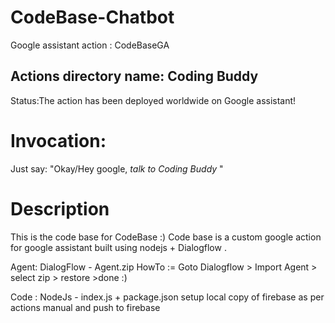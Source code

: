# CodeBase-Chatbot
Google assistant action : CodeBaseGA

Actions directory name: Coding Buddy
--------------------------------------------------------------
Status:The action has been deployed worldwide on Google assistant!

# Invocation:

Just say:
"Okay/Hey google, *talk to Coding Buddy* "
# Description
This is the code base for CodeBase :)
Code base is a custom google action for google assistant built using nodejs + Dialogflow .

Agent: DialogFlow - Agent.zip
  HowTo := Goto Dialogflow > Import Agent > select zip > restore >done :)
  
Code : NodeJs - index.js + package.json
  setup local copy of firebase as per actions manual and push to firebase 
